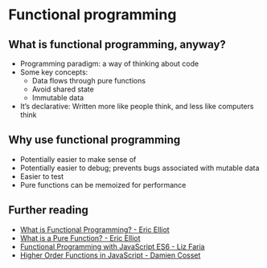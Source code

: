 # Functional programming

## What is functional programming, anyway?
- Programming paradigm: a way of thinking about code
- Some key concepts: 
    - Data flows through pure functions
    - Avoid shared state
    - Immutable data
- It’s declarative: Written more like people think, and less like computers think


## Why use functional programming
- Potentially easier to make sense of 
- Potentially easier to debug; prevents bugs associated with mutable data 
- Easier to test
- Pure functions can be memoized for performance


## Further reading
- [What is Functional Programming? - Eric Elliot](https://medium.com/javascript-scene/master-the-javascript-interview-what-is-functional-programming-7f218c68b3a0)
- [What is a Pure Function? - Eric Elliot](https://medium.com/javascript-scene/master-the-javascript-interview-what-is-a-pure-function-d1c076bec976)
- [Functional Programming with JavaScript ES6 - Liz Faria](https://medium.com/@lizfaria/intro-to-es6-and-functional-programming-in-javascript-4bf25b7b8e63)
- [Higher Order Functions in JavaScript - Damien Cosset](https://dev.to/damcosset/higher-order-functions-in-javascript-4j8b)

